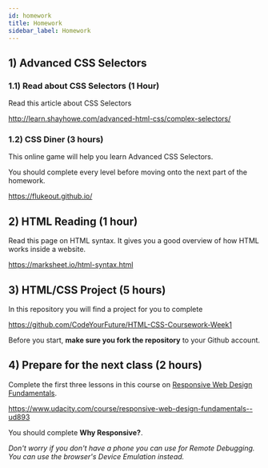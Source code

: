```yaml
---
id: homework
title: Homework
sidebar_label: Homework
---
```


## 1) Advanced CSS Selectors

### 1.1) Read about CSS Selectors (1 Hour)

Read this article about CSS Selectors

http://learn.shayhowe.com/advanced-html-css/complex-selectors/

### 1.2) CSS Diner (3 hours)

This online game will help you learn Advanced CSS Selectors.

You should complete every level before moving onto the next part of the homework.

https://flukeout.github.io/

## 2) HTML Reading (1 hour)

Read this page on HTML syntax. It gives you a good overview of how HTML works inside a website.

https://marksheet.io/html-syntax.html

## 3) HTML/CSS Project (5 hours)

In this repository you will find a project for you to complete

https://github.com/CodeYourFuture/HTML-CSS-Coursework-Week1

Before you start, **make sure you fork the repository** to your Github account.

## 4) Prepare for the next class (2 hours)

Complete the first three lessons in this course on [Responsive Web Design Fundamentals](https://www.udacity.com/course/responsive-web-design-fundamentals--ud893).

https://www.udacity.com/course/responsive-web-design-fundamentals--ud893

You should complete **Why Responsive?**.

_Don't worry if you don't have a phone you can use for Remote Debugging. You can use the browser's Device Emulation instead._
